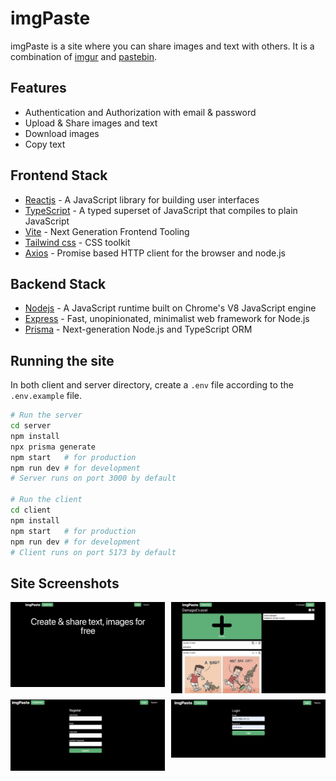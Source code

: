 # imgPaste

imgPaste is a site where you can share images and text with others. It is a combination of [imgur](https://imgur.com) and [pastebin](https://pastebin.com).

## Features

- Authentication and Authorization with email & password
- Upload & Share images and text
- Download images
- Copy text

  
## Frontend Stack

- [Reactjs](https://reactjs.org) - A JavaScript library for building user interfaces
- [TypeScript](https://www.typescriptlang.org) - A typed superset of JavaScript that compiles to plain JavaScript
- [Vite](https://vitejs.dev) - Next Generation Frontend Tooling
- [Tailwind css](https://tailwindcss.com) - CSS toolkit
- [Axios](https://axios-http.com) - Promise based HTTP client for the browser and node.js

## Backend Stack

- [Nodejs](https://nodejs.org) - A JavaScript runtime built on Chrome's V8 JavaScript engine
- [Express](https://expressjs.com) - Fast, unopinionated, minimalist web framework for Node.js
- [Prisma](https://www.prisma.io) - Next-generation Node.js and TypeScript ORM

## Running the site

In both client and server directory, create a `.env` file according to the `.env.example` file.

```bash
# Run the server
cd server
npm install
npx prisma generate
npm start   # for production
npm run dev # for development
# Server runs on port 3000 by default

# Run the client
cd client
npm install
npm start   # for production
npm run dev # for development
# Client runs on port 5173 by default
```

## Site Screenshots

<div style="display: grid; grid-template-columns: repeat(2, 1fr); gap: 10px;">
  <img src="./screenshots/index.png" alt="HomePage" style="width: 100%;">
  <img src="./screenshots/posts.png" alt="Posts" style="width: 100%;">
  <img src="./screenshots/register.png" alt="Register" style="width: 100%;">
  <img src="./screenshots/login.png" alt="Login" style="width: 100%;">
</div>

